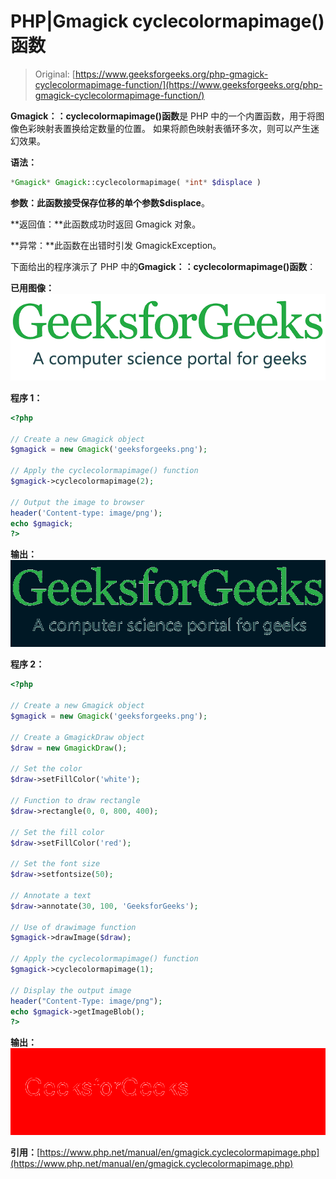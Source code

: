 # PHP|Gmagick cyclecolormapimage()函数

> Original: [https://www.geeksforgeeks.org/php-gmagick-cyclecolormapimage-function/](https://www.geeksforgeeks.org/php-gmagick-cyclecolormapimage-function/)

**Gmagick：：cyclecolormapimage()函数**是 PHP 中的一个内置函数，用于将图像色彩映射表置换给定数量的位置。 如果将颜色映射表循环多次，则可以产生迷幻效果。

**语法：**

```php
*Gmagick* Gmagick::cyclecolormapimage( *int* $displace )
```

**参数：**此函数接受保存位移的单个参数**$displace**。

**返回值：**此函数成功时返回 Gmagick 对象。

**异常：**此函数在出错时引发 GmagickException。

下面给出的程序演示了 PHP 中的**Gmagick：：cyclecolormapimage()函数**：

**已用图像：**
![](img/07c99ec29e7a50fc3ea91a9d4a8d2f31.png)

**程序 1：**

```php
<?php

// Create a new Gmagick object
$gmagick = new Gmagick('geeksforgeeks.png');

// Apply the cyclecolormapimage() function
$gmagick->cyclecolormapimage(2); 

// Output the image to browser
header('Content-type: image/png');  
echo $gmagick;  
?>  
```

**输出：**
![](img/6cde3584c07ca6930528f84c8db90174.png)

**程序 2：**

```php
<?php

// Create a new Gmagick object
$gmagick = new Gmagick('geeksforgeeks.png');

// Create a GmagickDraw object
$draw = new GmagickDraw();

// Set the color
$draw->setFillColor('white');

// Function to draw rectangle
$draw->rectangle(0, 0, 800, 400);

// Set the fill color
$draw->setFillColor('red');

// Set the font size
$draw->setfontsize(50);

// Annotate a text
$draw->annotate(30, 100, 'GeeksforGeeks');

// Use of drawimage function
$gmagick->drawImage($draw);

// Apply the cyclecolormapimage() function
$gmagick->cyclecolormapimage(1); 

// Display the output image
header("Content-Type: image/png");
echo $gmagick->getImageBlob();
?>
```

**输出：**
![](img/32ddeed1c7877daa8e493246a9789b17.png)

**引用：**[https://www.php.net/manual/en/gmagick.cyclecolormapimage.php](https://www.php.net/manual/en/gmagick.cyclecolormapimage.php)